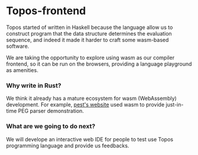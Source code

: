 # Topos-frontend
Topos started of written in Haskell because the language allow us to construct program that the data structure determines the evaluation sequence, and indeed it made it harder to craft some wasm-based software.

We are taking the opportunity to explore using wasm as our compiler frontend, so it can be run on the browsers, providing a language playground as amenities.

### Why write in Rust?
We think it already has a mature ecosystem for wasm (WebAssembly) development. For example, [pest's website](pest.rs) used wasm to provide just-in-time PEG parser demonstration.

### What are we going to do next?
We will develope an interactive web IDE for people to test use Topos programming language and provide us feedbacks.
